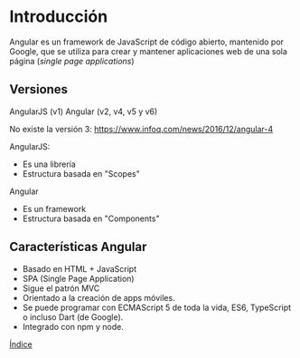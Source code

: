 # Introducción

Angular es un framework de JavaScript de código abierto, mantenido por Google, que se utiliza para crear y mantener aplicaciones web de una sola página (*single page applications*)

## Versiones

AngularJS (v1)
Angular (v2, v4, v5 y v6)

No existe la versión 3: https://www.infoq.com/news/2016/12/angular-4

AngularJS:
- Es una librería
- Estructura basada en "Scopes"

Angular
- Es un framework
- Estructura basada en "Components"

## Características Angular

- Basado en HTML + JavaScript
- SPA (Single Page Application)
- Sigue el patrón MVC
- Orientado a la creación de apps móviles.
- Se puede programar con ECMAScript 5 de toda la vida, ES6, TypeScript o incluso Dart (de Google).
- Integrado con npm y node.


[Índice](index.md)
